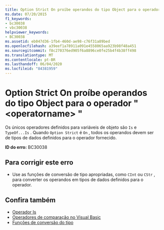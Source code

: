 ```yaml
---
title: Option Strict On proíbe operandos do tipo Object para o operador " <operatorname> "
ms.date: 07/20/2015
f1_keywords:
- bc30038
- vbc30038
helpviewer_keywords:
- BC30038
ms.assetid: eb047d36-1fb4-460d-ae98-c76f31a89bed
ms.openlocfilehash: a39eef1a78911a091e4558065aa923b98f48a451
ms.sourcegitcommit: f8c270376ed905f6a8896ce0fe25b4f4b38ff498
ms.translationtype: MT
ms.contentlocale: pt-BR
ms.lasthandoff: 06/04/2020
ms.locfileid: "84381959"
---
```

# <a name="option-strict-on-prohibits-operands-of-type-object-for-operator-operatorname"></a>Option Strict On proíbe operandos do tipo Object para o operador " \<operatorname> "
Os únicos operadores definidos para variáveis de objeto são `Is` e `TypeOf...Is` . Quando `Option Strict` é `On` , todos os operandos devem ser de tipos de dados definidos para o operador fornecido.  
  
 **ID do erro:** BC30038  
  
## <a name="to-correct-this-error"></a>Para corrigir este erro  
  
- Use as funções de conversão de tipo apropriadas, como `CInt` ou `CStr` , para converter os operandos em tipos de dados definidos para o operador.  
  
## <a name="see-also"></a>Confira também

- [Operador Is](../language-reference/operators/is-operator.md)
- [Operadores de comparação no Visual Basic](../programming-guide/language-features/operators-and-expressions/comparison-operators.md)
- [Funções de conversão do tipo](../language-reference/functions/type-conversion-functions.md)
